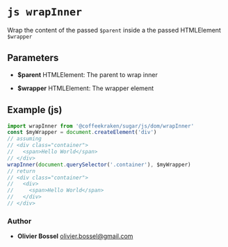 


<!-- @namespace    sugar.js.dom -->

# ```js wrapInner ```


Wrap the content of the passed `$parent` inside a the passed HTMLElement `$wrapper`

## Parameters

- **$parent**  HTMLElement: The parent to wrap inner

- **$wrapper**  HTMLElement: The wrapper element



## Example (js)

```js
import wrapInner from '@coffeekraken/sugar/js/dom/wrapInner'
const $myWrapper = document.createElement('div')
// assuming
// <div class="container">
//   <span>Hello World</span>
// </div>
wrapInner(document.querySelector('.container'), $myWrapper)
// return
// <div class="container">
//   <div>
//     <span>Hello World</span>
//   </div>
// </div>
```


### Author
- **Olivier Bossel** <a href="mailto:olivier.bossel@gmail.com">olivier.bossel@gmail.com</a> 



